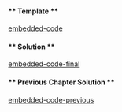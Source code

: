 <!-- Add translation for the following page: https://vyper.fun/#/1/function_declarations
Do NOT change the code below. The below code runs the code editor -->

<!-- tabs:start -->

#### ** Template **

[embedded-code](../../assets/1/1.6-template-code.vy ':include :type=code embed-template')

#### ** Solution **

[embedded-code-final](../../assets/1/1.6-finished-code.vy ':include :type=code embed-final')

#### ** Previous Chapter Solution **

[embedded-code-previous](../../assets/1/1.5-finished-code.vy ':include :type=code embed-previous')

<!-- tabs:end -->
